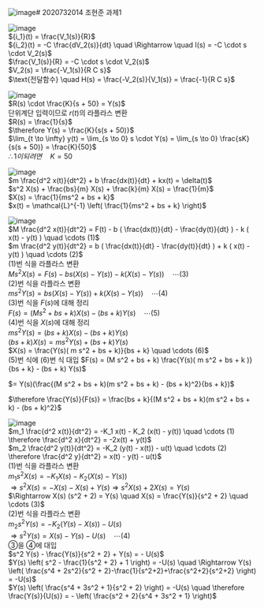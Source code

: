 ![image](https://github.com/user-attachments/assets/a8efbf17-f160-4bff-a079-6de60b8580bc)# 2020732014 조현준 과제1

![image](https://github.com/user-attachments/assets/8ecb90e3-4953-4a46-a43e-649bc90b358f)  
${i_1}(t) = \frac{V_1(s)}{R}$  
${i_2}(t) = -C \frac{dV_2(s)}{dt} \quad \Rightarrow \quad I(s) = -C \cdot s \cdot V_2(s)$  
$\frac{V_1(s)}{R} = -C \cdot s \cdot V_2(s)$  
$V_2(s) = \frac{-V_1(s)}{R C s}$  
$\text{전달함수} \quad H(s) = \frac{-V_2(s)}{V_1(s)} = \frac{-1}{R C s}$  

![image](https://github.com/user-attachments/assets/753dad12-13a7-4270-87e4-e0b3106e7b83)  
$R(s) \cdot \frac{K}{s + 50} = Y(s)$  
단위계단 입력이므로 $r(t)$의 라플라스 변환  
$R(s) = \frac{1}{s}$  
$\therefore Y(s) = \frac{K}{s(s + 50)}$  
$\lim_{t \to \infty} y(t) = \lim_{s \to 0} s \cdot Y(s) = \lim_{s \to 0} \frac{sK}{s(s + 50)} = \frac{K}{50}$  
$\therefore 1이 되려면 \quad K = 50$  

![image](https://github.com/user-attachments/assets/9bb0ddac-04fa-4ec9-818c-da54a6e92634)  
$m \frac{d^2 x(t)}{dt^2} + b \frac{dx(t)}{dt} + kx(t) = \delta(t)$  
$s^2 X(s) + \frac{bs}{m} X(s) + \frac{k}{m} X(s) = \frac{1}{m}$  
$X(s) = \frac{1}{ms^2 + bs + k}$  
$x(t) = \mathcal{L}^{-1} \left( \frac{1}{ms^2 + bs + k} \right)$  

![image](https://github.com/user-attachments/assets/f92ec1ba-4c37-4c10-ac29-ca68a1594fe5)  
$M \frac{d^2 x(t)}{dt^2} = F(t) - b ( \frac{dx(t)}{dt} - \frac{dy(t)}{dt} ) - k ( x(t) - y(t) ) \quad \cdots (1)$  
$m \frac{d^2 y(t)}{dt^2} = b ( \frac{dx(t)}{dt} - \frac{dy(t)}{dt} ) + k ( x(t) - y(t) ) \quad \cdots (2)$  
(1)번 식을 라플라스 변환  
$M s^2 X(s) = F(s) - bs \left( X(s) - Y(s) \right) - k \left( X(s) - Y(s) \right) \quad \cdots (3)$  
(2)번 식을 라플라스 변환  
$m s^2 Y(s) = bs(X(s) - Y(s)) + k(X(s) - Y(s)) \quad \cdots (4)$  
(3)번 식을 $F(s)$에 대해 정리  
$F(s) = (M s^2 + bs + k) X(s) - (bs + k) Y(s) \quad \cdots (5)$  
(4)번 식을 $X(s)$에 대해 정리  
$m s^2 Y(s) = (bs + k) X(s) - (bs + k) Y(s)$  
$(bs + k) X(s) = m s^2 Y(s) + (bs + k) Y(s)$  
$X(s) = \frac{Y(s)( m s^2 + bs + k)}{bs + k} \quad \cdots (6)$  
(5)번 식에 (6)번 식 대입
$F(s) = (M s^2 + bs + k) \frac{Y(s)( m s^2 + bs + k )}{bs + k} - (bs + k) Y(s)$

$= Y(s)(\frac{(M s^2 + bs + k)(m s^2 + bs + k) - (bs + k)^2}{bs + k})$

$\therefore \frac{Y(s)}{F(s)} = \frac{bs + k}{(M s^2 + bs + k)(m s^2 + bs + k) - (bs + k)^2}$  

![image](https://github.com/user-attachments/assets/6c5dc6de-468b-4518-aa1d-a1e1dee070c0)  
$m_1 \frac{d^2 x(t)}{dt^2} = -K_1 x(t) - K_2 (x(t) - y(t)) \quad \cdots (1) \therefore \frac{d^2 x}{dt^2} = -2x(t) + y(t)$  
$m_2 \frac{d^2 y(t)}{dt^2} = -K_2 (y(t) - x(t)) - u(t) \quad \cdots (2) \therefore \frac{d^2 y}{dt^2} = x(t) - y(t) - u(t)$  
(1)번 식을 라플라스 변환  
$m_1 s^2 X(s) = -K_1 X(s) - K_2 (X(s) - Y(s))$  
$\Rightarrow s^2 X(s) = -X(s) - X(s) + Y(s) \Rightarrow s^2 X(s) + 2X(s) = Y(s)$  
$\Rightarrow X(s) (s^2 + 2) = Y(s) \quad X(s) = \frac{Y(s)}{s^2 + 2} \quad \cdots (3)$  
(2)번 식을 라플라스 변환  
$m_2 s^2 Y(s) = -K_2 (Y(s) - X(s)) - U(s)$  
$\Rightarrow s^2 Y(s) = X(s) - Y(s) - U(s) \quad \cdots (4)$  
③을 ④에 대입  
$s^2 Y(s) - \frac{Y(s)}{s^2 + 2} + Y(s) = - U(s)$  
$Y(s) \left( s^2 - \frac{1}{s^2 + 2} + 1 \right) = -U(s) \quad \Rightarrow Y(s) \left( \frac{s^4 + 2s^2}{s^2 + 2}-\frac{1}{s^2+2}+\frac{s^2+2}{s^2+2} \right) = -U(s)$  
$Y(s) \left( \frac{s^4 + 3s^2 + 1}{s^2 + 2} \right) = -U(s) \quad \therefore \frac{Y(s)}{U(s)} = - \left( \frac{s^2 + 2}{s^4 + 3s^2 + 1} \right)$  




